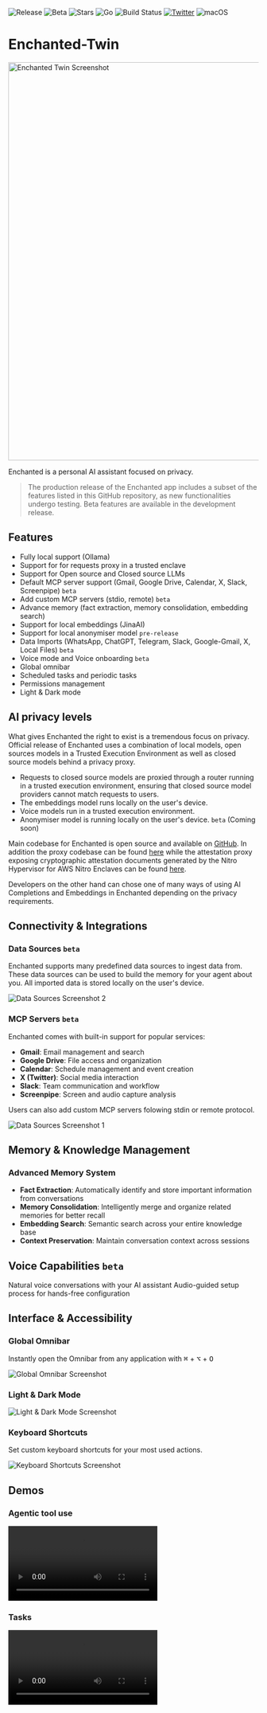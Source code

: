 ![Release](https://badgen.net/github/release/eternisai/enchanted-twin?color=green&style=flat)
![Beta](https://badgen.net/github/release/eternisai/enchanted-twin/pre?color=blue&label=beta&style=flat)
![Stars](https://badgen.net/github/stars/eternisai/enchanted-twin?style=flat)
![Go](https://badgen.net/badge/go/1.24.2/blue?style=flat)
![Build Status](https://badgen.net/github/checks/eternisai/enchanted-twin?style=flat)
[![Twitter](https://badgen.net/badge/twitter/@freysa_ai/blue?style=flat)](https://twitter.com/freysa_ai)
![macOS](https://badgen.net/badge/platform/macOS%20Apple%20Silicon/gray?style=flat)

# Enchanted-Twin

<img src="https://i.ibb.co/0yfry3xc/Xnapper-2025-07-28-17-24-29.jpg" alt="Enchanted Twin Screenshot" width="800"/>

Enchanted is a personal AI assistant focused on privacy.

> The production release of the Enchanted app includes a subset of the features listed in this GitHub repository, as new functionalities undergo testing. Beta features are available in the development release.

## Features

- Fully local support (Ollama)
- Support for for requests proxy in a trusted enclave
- Support for Open source and Closed source LLMs
- Default MCP server support (Gmail, Google Drive, Calendar, X, Slack, Screenpipe) `beta`
- Add custom MCP servers (stdio, remote) `beta`
- Advance memory (fact extraction, memory consolidation, embedding search)
- Support for local embeddings (JinaAI)
- Support for local anonymiser model `pre-release`
- Data Imports (WhatsApp, ChatGPT, Telegram, Slack, Google-Gmail, X, Local Files) `beta`
- Voice mode and Voice onboarding `beta`
- Global omnibar
- Scheduled tasks and periodic tasks
- Permissions management
- Light & Dark mode

## AI privacy levels

What gives Enchanted the right to exist is a tremendous focus on privacy. Official release of Enchanted uses a combination of local models, open sources models in a Trusted Execution Environment as well as closed source models behind a privacy proxy.

- Requests to closed source models are proxied through a router running in a trusted execution environment, ensuring that closed source model providers cannot match requests to users.
- The embeddings model runs locally on the user's device.
- Voice models run in a trusted execution environment.
- Anonymiser model is running locally on the user's device. `beta` (Coming soon)

Main codebase for Enchanted is open source and available on [GitHub](https://github.com/eternisai/enchanted-twin). In addition the proxy codebase can be found [here](https://github.com/EternisAI/enchanted-proxy) while the attestation proxy exposing cryptographic attestation documents generated by the Nitro Hypervisor for AWS Nitro Enclaves can be found [here](https://github.com/EternisAI/attestation-proxy).

Developers on the other hand can chose one of many ways of using AI Completions and Embeddings in Enchanted depending on the privacy requirements.

## Connectivity & Integrations

### Data Sources `beta`

Enchanted supports many predefined data sources to ingest data from. These data sources
can be used to build the memory for your agent about you. All imported data is stored
locally on the user's device.

![Data Sources Screenshot 2](https://i.ibb.co/99Q9M385/Xnapper-2025-07-28-19-22-12.jpg)

### MCP Servers `beta`

Enchanted comes with built-in support for popular services:

- **Gmail**: Email management and search
- **Google Drive**: File access and organization
- **Calendar**: Schedule management and event creation
- **X (Twitter)**: Social media interaction
- **Slack**: Team communication and workflow
- **Screenpipe**: Screen and audio capture analysis

Users can also add custom MCP servers folowing stdin or remote protocol.

![Data Sources Screenshot 1](https://i.ibb.co/ycKSB4tL/Xnapper-2025-07-28-19-29-43.jpg)

## Memory & Knowledge Management

### Advanced Memory System

- **Fact Extraction**: Automatically identify and store important information from conversations
- **Memory Consolidation**: Intelligently merge and organize related memories for better recall
- **Embedding Search**: Semantic search across your entire knowledge base
- **Context Preservation**: Maintain conversation context across sessions

## Voice Capabilities `beta`

<CardGroup cols={2}>
  <Card title="Voice Mode" icon="microphone">
    Natural voice conversations with your AI assistant
  </Card>
  <Card title="Voice Onboarding" icon="user-plus">
    Audio-guided setup process for hands-free configuration
  </Card>
</CardGroup>

## Interface & Accessibility

### Global Omnibar

Instantly open the Omnibar from any application with <kbd>⌘</kbd> + <kbd>⌥</kbd> + <kbd>O</kbd>

![Global Omnibar Screenshot](https://i.ibb.co/nqxjzHpG/Xnapper-2025-07-28-19-44-01.jpg)

### Light & Dark Mode

![Light & Dark Mode Screenshot](https://i.ibb.co/RGKwvpBy/Xnapper-2025-07-28-20-16-43.jpg)

### Keyboard Shortcuts

Set custom keyboard shortcuts for your most used actions.

![Keyboard Shortcuts Screenshot](https://i.ibb.co/t6zzQgF/Xnapper-2025-07-28-20-19-37.jpg)

## Demos

### Agentic tool use

<video
  src="https://d1vu5azmz7om3b.cloudfront.net/videos/external/agentictools.webm"
  controls
  className="my-6 rounded"
/>

### Tasks

<video src="https://d1vu5azmz7om3b.cloudfront.net/videos/external/tasksTwo.webm" controls className="my-6 rounded" />

### Gmail MCP

<video
  src="https://d1vu5azmz7om3b.cloudfront.net/videos/external/googleMCP_Email.webm"
  controls
  className="my-6 rounded"
/>

### Google Calendar MCP

<video
  src="https://d1vu5azmz7om3b.cloudfront.net/videos/external/googleDrive_filesSummarize.webm"
  controls
  className="my-6 rounded"
/>

## Install

You can download signed binary from [Github releases](https://github.com/EternisAI/enchanted-twin/releases).

## Development

Backen stack: Go, temporal, gqlgen, sqlc, nats, weaviate
Frontend stack: Electron, React, Tanstack Router, Tailwind, shadcn

Requirements

- Go
- pnpm
- Node.js
- LLM (OpenAI, OpenRouter)

### Frontend

1. Navigate to the `app` directory
1. Rename `.env.sample` to `.env` and update the variables
1. Install packages `pnpm install`
1. Run the app `cd app && pnpm dev`

### Backend

1. Navigate to `backend/golang`
1. Rename `.env.sample` to `.env` and update env variables
1. Run the server `make run`

Common development commands:

- `make build` - Build the binary
- `make test` - Run tests
- `make lint` - Auto-fix formatting and run linters
- `make deadcode` - Check for unused code
- `make gqlgen` - Generate GraphQL resolvers
- `make sqlc` - Generate database bindings

### GraphQL

Backend

On the backend side GraphQL resolvers (`schema.resolvers.go`) are code-generated from the schema `schema.graphqls`. Steps to update the schema

1. Propose schema changes in `schema.graphqls`.
1. Generate resolvers using `make gqlgen` in `backend/golang` directory.
1. This will generate additional code in `schema.resolvers.go`.

Frontend

Frontend uses `schema.graphqls` as the source of truth to code generate queries/mutations/subscriptions using `pnpm codegen`.

## Release (build installer)

Build a release for Mac M series use.

```sh
COMPLETIONS_API_URL='https://enchanted.ngrok.pro/v1' \
COMPLETIONS_MODEL='mistral-small3.1' \
REASONING_MODEL='qwen3:32b' \
EMBEDDINGS_API_URL='https://enchanted.ngrok.pro/v1' \
EMBEDDINGS_MODEL='nomic-embed-text' \
IS_PROD_BUILD='true' \
NOTARY_API_KEY_ID=742ZY9FRN6 \
NOTARY_API_ISSUER=899fdbc2-cee9-4aea-b78b-850333a61f19 \
NOTARY_TEAM_ID=JDDZ55DT74 \
TELEGRAM_CHAT_SERVER=https://enchanted-proxy-telegram-dev.up.railway.app/query \
ENCHANTED_MCP_URL=https://enchanted-proxy-dev.up.railway.app/mcp \
TTS_API_KEY=tinfoil-api-key \
TTS_MODEL=kokoro \
TTS_URL=https://audio-processing.model.tinfoil.sh/v1/ \
STT_MODEL="whisper-large-v3-turbo" \
STT_URL=https://audio-processing.model.tinfoil.sh/v1/ \
make build-mac-silicon
```

Build a release for all architectures

```sh
COMPLETIONS_API_URL='https://enchanted.ngrok.pro/v1' \
COMPLETIONS_MODEL='mistral-small3.1' \
REASONING_MODEL='qwen3:32b' \
EMBEDDINGS_API_URL='https://enchanted.ngrok.pro/v1' \
EMBEDDINGS_MODEL='nomic-embed-text' \
IS_PROD_BUILD='true' \
NOTARY_API_KEY_ID=742ZY9FRN6 \
NOTARY_API_ISSUER=899fdbc2-cee9-4aea-b78b-850333a61f19 \
NOTARY_TEAM_ID=JDDZ55DT74 \
TELEGRAM_CHAT_SERVER=https://enchanted-proxy-telegram-dev.up.railway.app/query \
ENCHANTED_MCP_URL=https://enchanted-proxy-dev.up.railway.app/mcp \
TTS_API_KEY=tinfoil-api-key \
TTS_MODEL=kokoro \
TTS_URL=https://audio-processing.model.tinfoil.sh/v1/ \
STT_API_KEY=tinfoil-api-key \
STT_MODEL="whisper-large-v3-turbo" \
STT_URL=https://audio-processing.model.tinfoil.sh/v1/ \
make build-all
```

Local build (Production)

```sh
COMPLETIONS_API_URL='https://enchanted.ngrok.pro/v1' \
COMPLETIONS_MODEL='mistral-small3.1' \
REASONING_MODEL='qwen3:32b' \
EMBEDDINGS_API_URL='https://enchanted.ngrok.pro/v1' \
EMBEDDINGS_MODEL='nomic-embed-text' \
IS_PROD_BUILD='true' \
NOTARY_API_KEY_ID=742ZY9FRN6 \
NOTARY_API_ISSUER=899fdbc2-cee9-4aea-b78b-850333a61f19 \
NOTARY_TEAM_ID=JDDZ55DT74 \
TELEGRAM_CHAT_SERVER=https://enchanted-proxy-telegram-dev.up.railway.app/query \
ENCHANTED_MCP_URL=https://enchanted-proxy-dev.up.railway.app/mcp \
POSTHOG_API_KEY=phc_z8xhkNCHHUClOYiQ79nLsMeY7rxbWqCpI8KQUmmcKd8 \
TTS_API_KEY=tinfoil-api-key \
TTS_MODEL=kokoro \
TTS_URL=https://audio-processing.model.tinfoil.sh/v1/ \
STT_API_KEY=tinfoil-api-key \
STT_MODEL="whisper-large-v3-turbo" \
STT_URL=https://audio-processing.model.tinfoil.sh/v1/ \
pnpm build-local:mac
```

Local build (Development)

```sh
COMPLETIONS_API_URL='https://enchanted.ngrok.pro/v1' \
COMPLETIONS_MODEL='mistral-small3.1' \
REASONING_MODEL='qwen3:32b' \
EMBEDDINGS_API_URL='https://enchanted.ngrok.pro/v1' \
EMBEDDINGS_MODEL='nomic-embed-text' \
IS_PROD_BUILD='false' \
NOTARY_API_KEY_ID=742ZY9FRN6 \
NOTARY_API_ISSUER=899fdbc2-cee9-4aea-b78b-850333a61f19 \
NOTARY_TEAM_ID=JDDZ55DT74 \
TELEGRAM_CHAT_SERVER=https://enchanted-proxy-telegram-dev.up.railway.app/query \
ENCHANTED_MCP_URL=https://enchanted-proxy-dev.up.railway.app/mcp \
POSTHOG_API_KEY=phc_z8xhkNCHHUClOYiQ79nLsMeY7rxbWqCpI8KQUmmcKd8 \
TTS_API_KEY=tinfoil-api-key \
TTS_MODEL=kokoro \
TTS_URL=https://audio-processing.model.tinfoil.sh/v1/ \
STT_API_KEY=tinfoil-api-key \
STT_MODEL="whisper-large-v3-turbo" \
STT_URL=https://audio-processing.model.tinfoil.sh/v1/ \
BUILD_CHANNEL=dev \
pnpm build-local:mac:dev
```

### Troubleshooting

- If you see a database (either SQLite or Weaviate) delete local directory `output` for testing.

- Application data on Mac is `~/Library/Application Support/enchanted`

- Logs data on Mac is `~/Library/Logs/enchanted`

